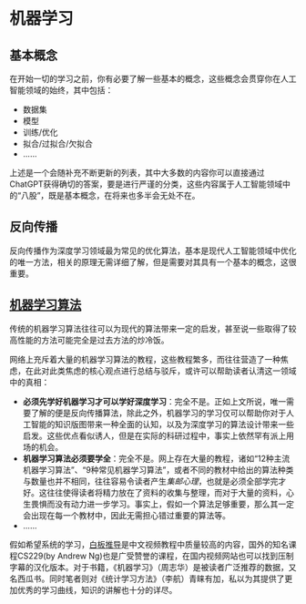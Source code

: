 # 机器学习

## 基本概念

在开始一切的学习之前，你有必要了解一些基本的概念，这些概念会贯穿你在人工智能领域的始终，其中包括：

- 数据集
- 模型
- 训练/优化
- 拟合/过拟合/欠拟合
- ......

上述是一个会随补充不断更新的列表，其中大多数的内容你可以直接通过ChatGPT获得确切的答案，要是进行严谨的分类，这些内容属于人工智能领域中的“八股”，既是基本概念，在将来也多半会无处不在。

## 反向传播

反向传播作为深度学习领域最为常见的优化算法，基本是现代人工智能领域中优化的唯一方法，相关的原理无需详细了解，但是需要对其具有一个基本的概念，这很重要。

## <u>机器学习算法</u>

传统的机器学习算法往往可以为现代的算法带来一定的启发，甚至说一些取得了较高性能的方法可能完全是过去方法的炒冷饭。

网络上充斥着大量的机器学习算法的教程，这些教程繁多，而往往营造了一种焦虑，在此对此类焦虑的核心观点进行总结与驳斥，或许可以帮助读者认清这一领域中的真相：

- **必须先学好机器学习才可以学好深度学习**：完全不是。正如上文所说，唯一需要了解的便是反向传播算法，除此之外，机器学习的学习仅可以帮助你对于人工智能的知识版图带来一种全面的认知，以及为深度学习的算法设计带来一些启发。这些优点看似诱人，但是在实际的科研过程中，事实上依然罕有派上用场的机会。
- **机器学习算法必须要学全**：完全不是。网上存在大量的教程，诸如“12种主流机器学习算法”、“9种常见机器学习算法”，或者不同的教材中给出的算法种类与数量也并不相同，往往容易令读者产生*集邮心理*，也就是必须全部学完才好。这往往使得读者将精力放在了资料的收集与整理，而对于大量的资料，心生畏惧而没有动力进一步学习。事实上，假如一个算法足够重要，那么其一定会出现在每一个教材中，因此无需担心错过重要的算法等。
- ......

假如希望系统的学习，[白板推导](https://www.bilibili.com/video/BV1aE411o7qd/)是中文视频教程中质量较高的内容，国外的知名课程CS229(by Andrew Ng)也是广受赞誉的课程，在国内视频网站也可以找到压制字幕的汉化版本。对于书籍，《机器学习》（周志华）是被读者广泛推荐的数据，又名西瓜书。同时笔者则对《统计学习方法》（李航）青睐有加，私以为其提供了更加优秀的学习曲线，知识的讲解也十分的详尽。